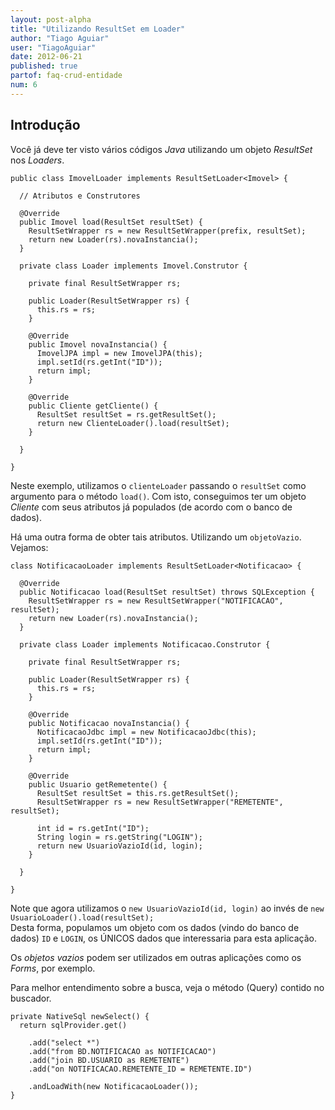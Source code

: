 ```yaml
---
layout: post-alpha
title: "Utilizando ResultSet em Loader"
author: "Tiago Aguiar"
user: "TiagoAguiar"
date: 2012-06-21
published: true 
partof: faq-crud-entidade
num: 6
---
```


## Introdução

Você já deve ter visto vários códigos _Java_ utilizando um objeto _ResultSet_ nos _Loaders_.

	public class ImovelLoader implements ResultSetLoader<Imovel> {
	
	  // Atributos e Construtores
	
	  @Override
	  public Imovel load(ResultSet resultSet) {
	    ResultSetWrapper rs = new ResultSetWrapper(prefix, resultSet);
	    return new Loader(rs).novaInstancia();
	  }
	
	  private class Loader implements Imovel.Construtor {
	
	    private final ResultSetWrapper rs;
	
	    public Loader(ResultSetWrapper rs) {
	      this.rs = rs;
	    }
	
	    @Override
	    public Imovel novaInstancia() {
	      ImovelJPA impl = new ImovelJPA(this);
	      impl.setId(rs.getInt("ID"));
	      return impl;
	    }
	
	    @Override
	    public Cliente getCliente() {
	      ResultSet resultSet = rs.getResultSet();
	      return new ClienteLoader().load(resultSet);
	    }
	
	  }
	
	} 
	
Neste exemplo, utilizamos o `clienteLoader` passando o `resultSet` como argumento para o método
`load()`. Com isto, conseguimos ter um objeto _Cliente_ com seus atributos já populados (de acordo
com o banco de dados).

Há uma outra forma de obter tais atributos. Utilizando um `objetoVazio`. Vejamos:

	class NotificacaoLoader implements ResultSetLoader<Notificacao> {
	
	  @Override
	  public Notificacao load(ResultSet resultSet) throws SQLException {
	    ResultSetWrapper rs = new ResultSetWrapper("NOTIFICACAO", resultSet);
	    return new Loader(rs).novaInstancia();
	  }
	
	  private class Loader implements Notificacao.Construtor {
	
	    private final ResultSetWrapper rs;
	
	    public Loader(ResultSetWrapper rs) {
	      this.rs = rs;
	    }
	
	    @Override
	    public Notificacao novaInstancia() {
	      NotificacaoJdbc impl = new NotificacaoJdbc(this);
	      impl.setId(rs.getInt("ID"));
	      return impl;
	    }
	
	    @Override
	    public Usuario getRemetente() {
	      ResultSet resultSet = this.rs.getResultSet();
	      ResultSetWrapper rs = new ResultSetWrapper("REMETENTE", resultSet);
	
	      int id = rs.getInt("ID");
	      String login = rs.getString("LOGIN");
	      return new UsuarioVazioId(id, login);
	    }
	
	  }
	
	}
	
Note que agora utilizamos o `new UsuarioVazioId(id, login)` ao invés de `new UsuarioLoader().load(resultSet);`	
Desta forma, populamos um objeto com os dados (vindo do banco de dados) `ID` e `LOGIN`, os ÚNICOS
dados que interessaria para esta aplicação.

Os _objetos vazios_ podem ser utilizados em outras aplicações como os _Forms_, por exemplo.

Para melhor entendimento sobre a busca, veja o método (Query) contido no buscador.	
	
	private NativeSql newSelect() {
      return sqlProvider.get()

        .add("select *")
        .add("from BD.NOTIFICACAO as NOTIFICACAO")
        .add("join BD.USUARIO as REMETENTE")
        .add("on NOTIFICACAO.REMETENTE_ID = REMETENTE.ID")

        .andLoadWith(new NotificacaoLoader());
    } 